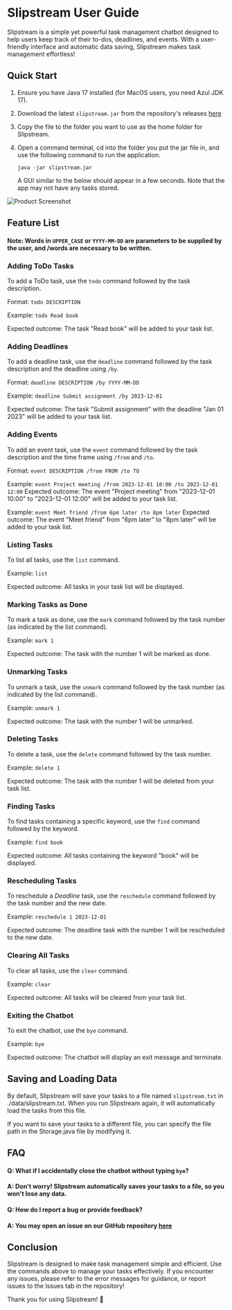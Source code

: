 # Slipstream User Guide

Slipstream is a simple yet powerful task management chatbot designed to help users keep track of their to-dos, deadlines, and events. With a user-friendly interface and automatic data saving, Slipstream makes task management effortless!

## Quick Start

1. Ensure you have Java 17 installed (for MacOS users, you need Azul JDK 17).
2. Download the latest `slipstream.jar` from the repository's releases [here](https://github.com/senshir/ip)
3. Copy the file to the folder you want to use as the home folder for Slipstream.
4. Open a command terminal, cd into the folder you put the jar file in, and use the following command to run the application.

   `java -jar slipstream.jar`

   A GUI similar to the below should appear in a few seconds. Note that the app may not have any tasks stored.

![Product Screenshot](Ui.png)


## Feature List

#### Note: Words in `UPPER_CASE` or `YYYY-MM-DD` are parameters to be supplied by the user, and /words are necessary to be written.
### Adding ToDo Tasks

To add a ToDo task, use the `todo` command followed by the task description.

Format: `todo DESCRIPTION`

Example: `todo Read book`

Expected outcome: The task "Read book" will be added to your task list.

### Adding Deadlines

To add a deadline task, use the `deadline` command followed by the task description and the deadline using `/by`.

Format: `deadline DESCRIPTION /by YYYY-MM-DD`

Example: `deadline Submit assignment /by 2023-12-01`

Expected outcome: The task "Submit assignment" with the deadline "Jan 01 2023" will be added to your task list.

### Adding Events

To add an event task, use the `event` command followed by the task description and the time frame using `/from` and `/to`.

Format: `event DESCRIPTION /from FROM /to TO`

Example: `event Project meeting /from 2023-12-01 10:00 /to 2023-12-01 12:00`
Expected outcome: The event "Project meeting" from "2023-12-01 10:00" to "2023-12-01 12:00" will be added to your task list.

Example: `event Meet friend /from 6pm later /to 8pm later`
Expected outcome: The event "Meet friend" from "6pm later" to "8pm later" will be added to your task list.

### Listing Tasks

To list all tasks, use the `list` command.

Example: `list`

Expected outcome: All tasks in your task list will be displayed.

### Marking Tasks as Done

To mark a task as done, use the `mark` command followed by the task number (as indicated by the list command).

Example: `mark 1`

Expected outcome: The task with the number 1 will be marked as done.

### Unmarking Tasks

To unmark a task, use the `unmark` command followed by the task number (as indicated by the list command).

Example: `unmark 1`

Expected outcome: The task with the number 1 will be unmarked.

### Deleting Tasks

To delete a task, use the `delete` command followed by the task number.

Example: `delete 1`

Expected outcome: The task with the number 1 will be deleted from your task list.

### Finding Tasks

To find tasks containing a specific keyword, use the `find` command followed by the keyword.

Example: `find book`

Expected outcome: All tasks containing the keyword "book" will be displayed.

### Rescheduling Tasks

To reschedule a *Deadline* task, use the `reschedule` command followed by the task number and the new date.

Example: `reschedule 1 2023-12-01`

Expected outcome: The deadline task with the number 1 will be rescheduled to the new date.

### Clearing All Tasks

To clear all tasks, use the `clear` command.

Example: `clear`

Expected outcome: All tasks will be cleared from your task list.

### Exiting the Chatbot

To exit the chatbot, use the `bye` command.

Example: `bye`

Expected outcome: The chatbot will display an exit message and terminate.

## Saving and Loading Data

By default, Slipstream will save your tasks to a file named `slipstream.txt` in ./data/slipstream.txt. 
When you run Slipstream again, it will automatically load the tasks from this file.

If you want to save your tasks to a different file,
you can specify the file path in the Storage.java file by modifying it.

## FAQ

#### Q: What if I accidentally close the chatbot without typing `bye`?
#### A: Don't worry! Slipstream automatically saves your tasks to a file, so you won't lose any data.

#### Q: How do I report a bug or provide feedback?
#### A: You may open an issue on our GitHub repository [here](https://github.com/senshir/ip)

## Conclusion

Slipstream is designed to make task management simple and efficient. Use the commands above to manage your tasks effectively. 
If you encounter any issues, please refer to the error messages for guidance, or report issues to the Issues tab in the repository!

Thank you for using Slipstream! 🚀